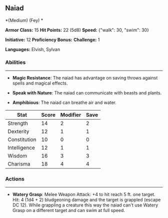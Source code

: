 ## Naiad
*(Medium) (Fey) *

**Armor Class:** 15
**Hit Points:** 22 (5d8)
**Speed:** {"walk": 30, "swim": 30}

**Initiative:** 12
**Proficiency Bonus:**
**Challenge:** 1

**Languages:** Elvish, Sylvan

### Abilities
 --- 
- **Magic Resistance**: The naiad has advantage on saving throws against spells and magical effects.

- **Speak with Nature**: The naiad can communicate with beasts and plants.

- **Amphibious**: The naiad can breathe air and water.



| Stat | Score | Modifier | Save |
| ---- | ---- | ---- | ---- |
| Strength | 14 | 2 | 2 |
| Dexterity | 12 | 1 | 1 |
| Constitution | 10 | 0 | 0 |
| Intelligence | 12 | 1 | 1 |
| Wisdom | 16 | 3 | 3 |
| Charisma | 18 | 4 | 4 |

### Actions
 --- 
- **Watery Grasp**: Melee Weapon Attack: +4 to hit  reach 5 ft.  one target. Hit: 4 (1d4 + 2) bludgeoning damage  and the target is grappled (escape DC 12). While grappling a creature this way  the naiad can't use Watery Grasp on a different target and can swim at full speed.

